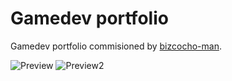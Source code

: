 # Gamedev portfolio

Gamedev portfolio commisioned by [bizcocho-man](https://github.com/bizcocho-man).

![Preview](screenshot.png)
![Preview2](screenshot2.png)